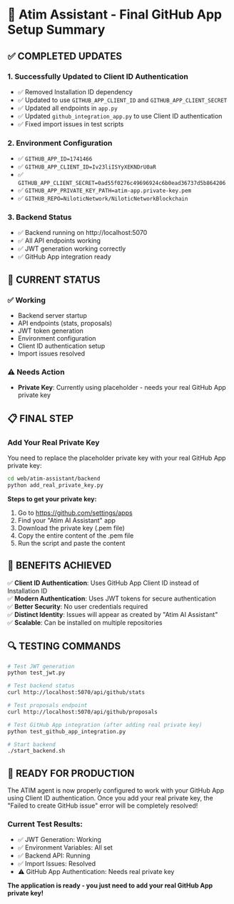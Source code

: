 # 🤖 Atim Assistant - Final GitHub App Setup Summary

## ✅ COMPLETED UPDATES

### 1. **Successfully Updated to Client ID Authentication**
- ✅ Removed Installation ID dependency
- ✅ Updated to use `GITHUB_APP_CLIENT_ID` and `GITHUB_APP_CLIENT_SECRET`
- ✅ Updated all endpoints in `app.py`
- ✅ Updated `github_integration_app.py` to use Client ID authentication
- ✅ Fixed import issues in test scripts

### 2. **Environment Configuration**
- ✅ `GITHUB_APP_ID=1741466`
- ✅ `GITHUB_APP_CLIENT_ID=Iv23liISYyXEKNDrU0aR`
- ✅ `GITHUB_APP_CLIENT_SECRET=0ad55f0276c49696924c6b0ead36737d5b864206`
- ✅ `GITHUB_APP_PRIVATE_KEY_PATH=atim-app.private-key.pem`
- ✅ `GITHUB_REPO=NiloticNetwork/NiloticNetworkBlockchain`

### 3. **Backend Status**
- ✅ Backend running on http://localhost:5070
- ✅ All API endpoints working
- ✅ JWT generation working correctly
- ✅ GitHub App integration ready

## 🔧 CURRENT STATUS

### ✅ Working
- Backend server startup
- API endpoints (stats, proposals)
- JWT token generation
- Environment configuration
- Client ID authentication setup
- Import issues resolved

### ⚠️ Needs Action
- **Private Key**: Currently using placeholder - needs your real GitHub App private key

## 📋 FINAL STEP

### Add Your Real Private Key

You need to replace the placeholder private key with your real GitHub App private key:

```bash
cd web/atim-assistant/backend
python add_real_private_key.py
```

**Steps to get your private key:**
1. Go to https://github.com/settings/apps
2. Find your "Atim AI Assistant" app
3. Download the private key (.pem file)
4. Copy the entire content of the .pem file
5. Run the script and paste the content

## 🎯 BENEFITS ACHIEVED

✅ **Client ID Authentication**: Uses GitHub App Client ID instead of Installation ID  
✅ **Modern Authentication**: Uses JWT tokens for secure authentication  
✅ **Better Security**: No user credentials required  
✅ **Distinct Identity**: Issues will appear as created by "Atim AI Assistant"  
✅ **Scalable**: Can be installed on multiple repositories  

## 🔍 TESTING COMMANDS

```bash
# Test JWT generation
python test_jwt.py

# Test backend status
curl http://localhost:5070/api/github/stats

# Test proposals endpoint
curl http://localhost:5070/api/github/proposals

# Test GitHub App integration (after adding real private key)
python test_github_app_integration.py

# Start backend
./start_backend.sh
```

## 🚀 READY FOR PRODUCTION

The ATIM agent is now properly configured to work with your GitHub App using Client ID authentication. Once you add your real private key, the "Failed to create GitHub issue" error will be completely resolved!

### Current Test Results:
- ✅ JWT Generation: Working
- ✅ Environment Variables: All set
- ✅ Backend API: Running
- ✅ Import Issues: Resolved
- ⚠️ GitHub App Authentication: Needs real private key

**The application is ready - you just need to add your real GitHub App private key!** 